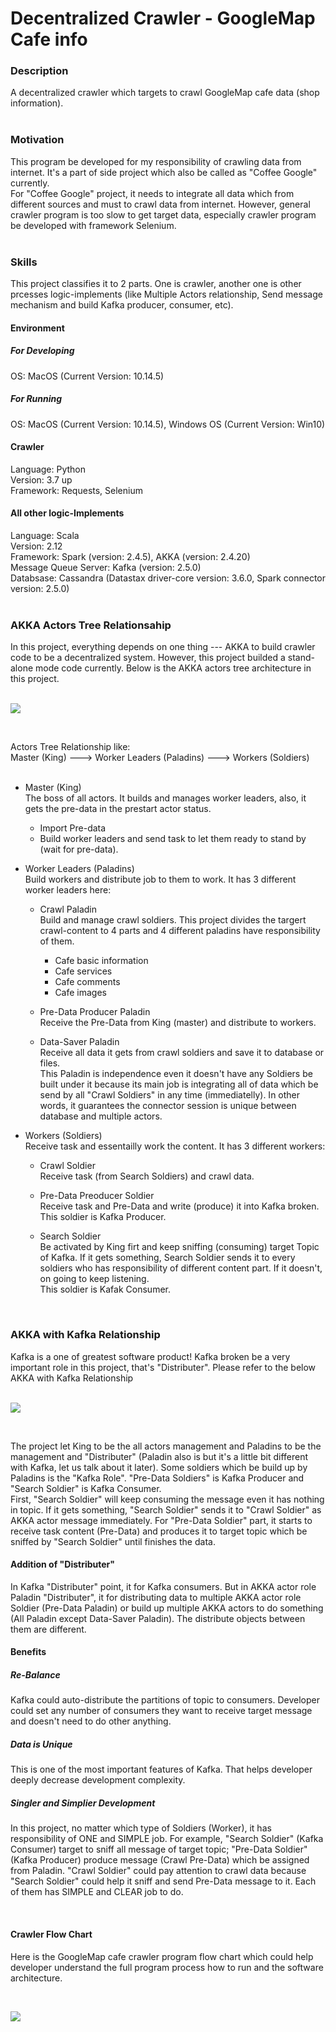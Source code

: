 # Decentralized Crawler - GoogleMap Cafe info

### Description
A decentralized crawler which targets to crawl GoogleMap cafe data (shop information). <br>
<br>

### Motivation
This program be developed for my responsibility of crawling data from internet. It's a part of side project which also be called as "Coffee Google" currently. <br>
For "Coffee Google" project, it needs to integrate all data which from different sources and must to crawl data from internet. However, general crawler program is too slow to get target data, especially crawler program be developed with framework Selenium. <br>
<br>

### Skills
This project classifies it to 2 parts. One is crawler, another one is other prcesses logic-implements (like Multiple Actors relationship, Send message mechanism and build Kafka producer, consumer, etc). <br>

#### Environment
##### For Developing
OS: MacOS (Current Version: 10.14.5)

##### For Running
OS: MacOS (Current Version: 10.14.5), Windows OS (Current Version: Win10)

#### Crawler
Language: Python <br>
Version: 3.7 up <br>
Framework: Requests, Selenium <br>

#### All other logic-Implements
Language: Scala <br>
Version: 2.12 <br>
Framework: Spark (version: 2.4.5), AKKA (version: 2.4.20) <br>
Message Queue Server: Kafka (version: 2.5.0) <br>
Databsase: Cassandra (Datastax driver-core version: 3.6.0, Spark connector version: 2.5.0) <br>
<br>

### AKKA Actors Tree Relationsahip 

In this project, everything depends on one thing --- AKKA to build crawler code to be a decentralized system. However, this project builded a stand-alone mode code currently. Below is the AKKA actors tree architecture in this project. <br>
<br>

![](https://github.com/Chisanan232/Decentralized-Crawler---GoogleMap-Cafe-info/raw/master/docs/imgs/GoogleMap_Cafe_Decentralized_Crawler_Diagram-Akka_Actors_Tree.png)

<br>

Actors Tree Relationship like: <br>
Master (King) ---> Worker Leaders (Paladins) ---> Workers (Soldiers) <br>
 <br>
* Master (King) <br>
The boss of all actors. It builds and manages worker leaders, also, it gets the pre-data in the prestart actor status.
  * Import Pre-data
  * Build worker leaders and send task to let them ready to stand by (wait for pre-data).


* Worker Leaders (Paladins) <br>
Build workers and distribute job to them to work. It has 3 different worker leaders here:
  * Crawl Paladin <br>
  Build and manage crawl soldiers. This project divides the targert crawl-content to 4 parts and 4 different paladins have responsibility of them.
    * Cafe basic information
    * Cafe services
    * Cafe comments
    * Cafe images
  
  * Pre-Data Producer Paladin <br>
  Receive the Pre-Data from King (master) and distribute to workers. <br>
  
  * Data-Saver Paladin <br>
  Receive all data it gets from crawl soldiers and save it to database or files. <br>
  This Paladin is independence even it doesn't have any Soldiers be built under it because its main job is integrating all of data which be send by all "Crawl Soldiers" in any time (immediatelly). In other words, it guarantees the connector session is unique between database and multiple actors. <br>
  

* Workers (Soldiers) <br>
Receive task and essentailly work the content. It has 3 different workers: <br>
  * Crawl Soldier <br>
  Receive task (from Search Soldiers) and crawl data.  <br>
  
  * Pre-Data Preoducer Soldier <br>
  Receive task and Pre-Data and write (produce) it into Kafka broken. <br> 
  This soldier is Kafka Producer. <br>
  
  * Search Soldier <br>
  Be activated by King firt and keep sniffing (consuming) target Topic of Kafka. If it gets something, Search Soldier sends it to every soldiers who has responsibility of different content part. If it doesn't, on going to keep listening.  <br>
  This soldier is Kafak Consumer. <br>

<br>

### AKKA with Kafka Relationship 

Kafka is a one of greatest software product! Kafka broken be a very important role in this project, that's "Distributer". Please refer to the below AKKA with Kafka Relationship <br>
<br>

![](https://github.com/Chisanan232/Decentralized-Crawler---GoogleMap-Cafe-info/raw/master/docs/imgs/GoogleMap_Cafe_Decentralized_Crawler_Diagram-Kafka_Diagram.png)

<br>

The project let King to be the all actors management and Paladins to be the management and "Distributer" (Paladin also is but it's a little bit different with Kafka, let us talk about it later). Some soldiers which be build up by Paladins is the "Kafka Role". "Pre-Data Soldiers" is Kafka Producer and "Search Soldier" is Kafka Consumer. <br>
First, "Search Soldier" will keep consuming the message even it has nothing in topic. If it gets something, "Search Soldier" sends it to "Crawl Soldier" as AKKA actor message immediately. For "Pre-Data Soldier" part, it starts to receive task content (Pre-Data) and produces it to target topic which be sniffed by "Search Soldier" until finishes the data. <br>

#### Addition of "Distributer"
In Kafka "Distributer" point, it for Kafka consumers. But in AKKA actor role Paladin "Distributer", it for distributing data to multiple AKKA actor role Soldier (Pre-Data Paladin) or build up multiple AKKA actors to do something (All Paladin except Data-Saver Paladin). The distribute objects between them are different.

#### Benefits
##### Re-Balance <br>
Kafka could auto-distribute the partitions of topic to consumers. Developer could set any number of consumers they want to receive target message and doesn't need to do other anything.

##### Data is Unique <br>
This is one of the most important features of Kafka. That helps developer deeply decrease development complexity.

##### Singler and Simplier Development <br>
In this project, no matter which type of Soldiers (Worker), it has responsibility of ONE and SIMPLE job. For example, "Search Soldier" (Kafka Consumer) target to sniff all message of target topic; "Pre-Data Soldier" (Kafka Producer) produce message (Crawl Pre-Data) which be assigned from Paladin. "Crawl Soldier" could pay attention to crawl data because "Search Soldier" could help it sniff and send Pre-Data message to it. Each of them has SIMPLE and CLEAR job to do.

<br>

#### Crawler Flow Chart

Here is the GoogleMap cafe crawler program flow chart which could help developer understand the full program process how to run and the software architecture.

<br>
 
![](https://github.com/Chisanan232/Decentralized-Crawler---GoogleMap-Cafe-info/raw/master/docs/imgs/GoogleMap_Cafe_Decentralized_Crawler_Diagram-Cafe_Crawler.png)
 
<br>

